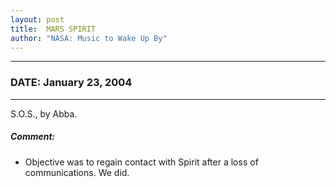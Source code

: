 ```yaml
---
layout: post
title:  MARS SPIRIT
author: "NASA: Music to Wake Up By"
---
```


----
### DATE: January 23, 2004
----
S.O.S., by Abba.

##### Comment:
* Objective was to regain contact with Spirit after a loss of communications. We did.
